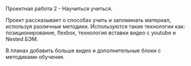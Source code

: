 Проектная работа 2 - Научиться учиться.

Проект рассказывает о способах учить и запоминать материал, используя различные методики.
Используются такие технологии как: позиционирование, flexbox, технология вставки видео с youtube и Nested БЭМ.

В планах добавить больше видео и дополнительные блоки с методиками обучения.
